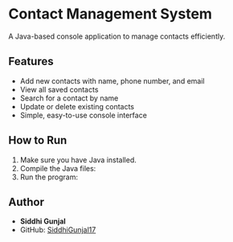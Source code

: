 # Contact Management System

A Java-based console application to manage contacts efficiently.

## Features
- Add new contacts with name, phone number, and email
- View all saved contacts
- Search for a contact by name
- Update or delete existing contacts
- Simple, easy-to-use console interface

## How to Run
1. Make sure you have Java installed.
2. Compile the Java files:
3. Run the program:
## Author
- **Siddhi Gunjal**
- GitHub: [SiddhiGunjal17](https://github.com/SiddhiGunjal17)
